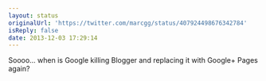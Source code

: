 ```yaml
---
layout: status
originalUrl: 'https://twitter.com/marcgg/status/407924498676342784'
isReply: false
date: 2013-12-03 17:29:14
---
```


Soooo… when is Google killing Blogger and replacing it with Google+ Pages again?
